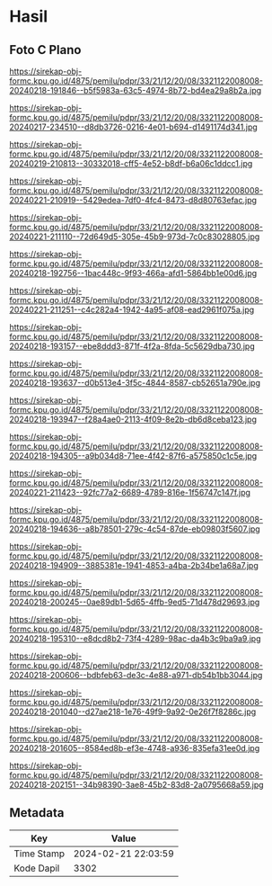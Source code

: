 # Hasil

## Foto C Plano

https://sirekap-obj-formc.kpu.go.id/4875/pemilu/pdpr/33/21/12/20/08/3321122008008-20240218-191846--b5f5983a-63c5-4974-8b72-bd4ea29a8b2a.jpg

https://sirekap-obj-formc.kpu.go.id/4875/pemilu/pdpr/33/21/12/20/08/3321122008008-20240217-234510--d8db3726-0216-4e01-b694-d1491174d341.jpg

https://sirekap-obj-formc.kpu.go.id/4875/pemilu/pdpr/33/21/12/20/08/3321122008008-20240219-210813--30332018-cff5-4e52-b8df-b6a06c1ddcc1.jpg

https://sirekap-obj-formc.kpu.go.id/4875/pemilu/pdpr/33/21/12/20/08/3321122008008-20240221-210919--5429edea-7df0-4fc4-8473-d8d80763efac.jpg

https://sirekap-obj-formc.kpu.go.id/4875/pemilu/pdpr/33/21/12/20/08/3321122008008-20240221-211110--72d649d5-305e-45b9-973d-7c0c83028805.jpg

https://sirekap-obj-formc.kpu.go.id/4875/pemilu/pdpr/33/21/12/20/08/3321122008008-20240218-192756--1bac448c-9f93-466a-afd1-5864bb1e00d6.jpg

https://sirekap-obj-formc.kpu.go.id/4875/pemilu/pdpr/33/21/12/20/08/3321122008008-20240221-211251--c4c282a4-1942-4a95-af08-ead2961f075a.jpg

https://sirekap-obj-formc.kpu.go.id/4875/pemilu/pdpr/33/21/12/20/08/3321122008008-20240218-193157--ebe8ddd3-871f-4f2a-8fda-5c5629dba730.jpg

https://sirekap-obj-formc.kpu.go.id/4875/pemilu/pdpr/33/21/12/20/08/3321122008008-20240218-193637--d0b513e4-3f5c-4844-8587-cb52651a790e.jpg

https://sirekap-obj-formc.kpu.go.id/4875/pemilu/pdpr/33/21/12/20/08/3321122008008-20240218-193947--f28a4ae0-2113-4f09-8e2b-db6d8ceba123.jpg

https://sirekap-obj-formc.kpu.go.id/4875/pemilu/pdpr/33/21/12/20/08/3321122008008-20240218-194305--a9b034d8-71ee-4f42-87f6-a575850c1c5e.jpg

https://sirekap-obj-formc.kpu.go.id/4875/pemilu/pdpr/33/21/12/20/08/3321122008008-20240221-211423--92fc77a2-6689-4789-816e-1f56747c147f.jpg

https://sirekap-obj-formc.kpu.go.id/4875/pemilu/pdpr/33/21/12/20/08/3321122008008-20240218-194636--a8b78501-279c-4c54-87de-eb09803f5607.jpg

https://sirekap-obj-formc.kpu.go.id/4875/pemilu/pdpr/33/21/12/20/08/3321122008008-20240218-194909--3885381e-1941-4853-a4ba-2b34be1a68a7.jpg

https://sirekap-obj-formc.kpu.go.id/4875/pemilu/pdpr/33/21/12/20/08/3321122008008-20240218-200245--0ae89db1-5d65-4ffb-9ed5-71d478d29693.jpg

https://sirekap-obj-formc.kpu.go.id/4875/pemilu/pdpr/33/21/12/20/08/3321122008008-20240218-195310--e8dcd8b2-73f4-4289-98ac-da4b3c9ba9a9.jpg

https://sirekap-obj-formc.kpu.go.id/4875/pemilu/pdpr/33/21/12/20/08/3321122008008-20240218-200606--bdbfeb63-de3c-4e88-a971-db54b1bb3044.jpg

https://sirekap-obj-formc.kpu.go.id/4875/pemilu/pdpr/33/21/12/20/08/3321122008008-20240218-201040--d27ae218-1e76-49f9-9a92-0e26f7f8286c.jpg

https://sirekap-obj-formc.kpu.go.id/4875/pemilu/pdpr/33/21/12/20/08/3321122008008-20240218-201605--8584ed8b-ef3e-4748-a936-835efa31ee0d.jpg

https://sirekap-obj-formc.kpu.go.id/4875/pemilu/pdpr/33/21/12/20/08/3321122008008-20240218-202151--34b98390-3ae8-45b2-83d8-2a0795668a59.jpg


## Metadata

| Key        | Value               |
| ---------- | ------------------- |
| Time Stamp | 2024-02-21 22:03:59 |
| Kode Dapil | 3302                |



